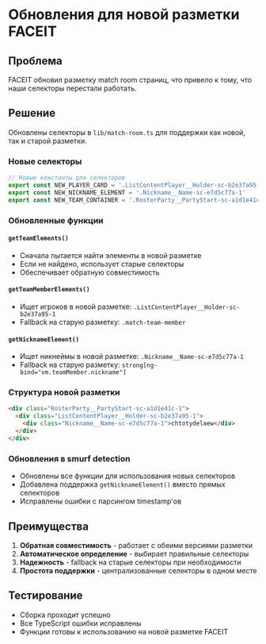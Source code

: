 # Обновления для новой разметки FACEIT

## Проблема
FACEIT обновил разметку match room страниц, что привело к тому, что наши селекторы перестали работать.

## Решение
Обновлены селекторы в `lib/match-room.ts` для поддержки как новой, так и старой разметки.

### Новые селекторы
```typescript
// Новые константы для селекторов
export const NEW_PLAYER_CARD = '.ListContentPlayer__Holder-sc-b2e37a95-1'
export const NEW_NICKNAME_ELEMENT = '.Nickname__Name-sc-e7d5c77a-1'
export const NEW_TEAM_CONTAINER = '.RosterParty__PartyStart-sc-a1d1e41c-1'
```

### Обновленные функции

#### `getTeamElements()`
- Сначала пытается найти элементы в новой разметке
- Если не найдено, использует старые селекторы
- Обеспечивает обратную совместимость

#### `getTeamMemberElements()`
- Ищет игроков в новой разметке: `.ListContentPlayer__Holder-sc-b2e37a95-1`
- Fallback на старую разметку: `.match-team-member`

#### `getNicknameElement()`
- Ищет никнеймы в новой разметке: `.Nickname__Name-sc-e7d5c77a-1`
- Fallback на старую разметку: `strong[ng-bind="vm.teamMember.nickname"]`

### Структура новой разметки
```html
<div class="RosterParty__PartyStart-sc-a1d1e41c-1">
  <div class="ListContentPlayer__Holder-sc-b2e37a95-1">
    <div class="Nickname__Name-sc-e7d5c77a-1">chtotydelaew</div>
  </div>
</div>
```

### Обновления в smurf detection
- Обновлены все функции для использования новых селекторов
- Добавлена поддержка `getNicknameElement()` вместо прямых селекторов
- Исправлены ошибки с парсингом timestamp'ов

## Преимущества
1. **Обратная совместимость** - работает с обеими версиями разметки
2. **Автоматическое определение** - выбирает правильные селекторы
3. **Надежность** - fallback на старые селекторы при необходимости
4. **Простота поддержки** - централизованные селекторы в одном месте

## Тестирование
- Сборка проходит успешно
- Все TypeScript ошибки исправлены
- Функции готовы к использованию на новой разметке FACEIT 